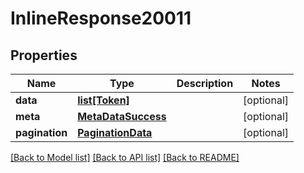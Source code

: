 # InlineResponse20011

## Properties
Name | Type | Description | Notes
------------ | ------------- | ------------- | -------------
**data** | [**list[Token]**](Token.md) |  | [optional] 
**meta** | [**MetaDataSuccess**](MetaDataSuccess.md) |  | [optional] 
**pagination** | [**PaginationData**](PaginationData.md) |  | [optional] 

[[Back to Model list]](../README.md#documentation-for-models) [[Back to API list]](../README.md#documentation-for-api-endpoints) [[Back to README]](../README.md)


